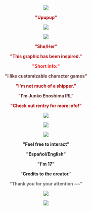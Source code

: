 <p align="center">
  <img src="https://64.media.tumblr.com/2e31ad5a11add92cda28c0634f58d72d/3461ade0a7114c32-59/s1280x1920/0f1e68ccad1d32982820507acb84a69f4726669f.pnj" />
</p>

<p align="center">
  <strong style="color:#b60f0f;">"Upupup"</strong>
</p>

<p align="center">
  <img src="https://64.media.tumblr.com/d03a8033764cfeb0fed13fa921777264/baa8eddc8dd4c72a-e9/s540x810/1773abd7822a37a92f2068a2ffdf58d5e6137a05.pnj" />
</p>

<p align="center">
  <img src="https://gifs.crd.co/assets/images/gallery03/73aefeb6_original.gif?v=ef433a6f" />
</p>

<p align="center"><strong style="color:#b60f0f;">"She/Her"</strong></p>
<p align="center"><strong style="color:#b60f0f;">"This graphic has been inspired."</strong></p>
<p align="center"><strong style="color:#ff2323;">"Short info:"</strong></p>
<p align="center"><strong style="color:#603030;">"I like customizable character games"</strong></p>
<p align="center"><strong style="color:#b60f0f;">"I'm not much of a shipper."</strong></p>
<p align="center"><strong style="color:#603030;">"I'm Junko Enoshima IRL"</strong></p>
<p align="center"><strong style="color:#b60f0f;">"Check out rentry for more info!"</strong></p>

<p align="center">
  <img src="https://64.media.tumblr.com/324a17dffd38e84b2b2d4eed9660859b/baa8eddc8dd4c72a-03/s1280x1920/b31002c6dd0688e67b2ea1370d9881d62e895265.pnj" />
</p>

<p align="center">
  <img src="https://64.media.tumblr.com/654ea4fc0042ee9f310a3f0141aa77e6/b21f2aa4930e8565-b7/s1280x1920/5e76efd72b9f4207d08ea99f9fcc2e7f92ce65d3.pnj" />
</p>

<p align="center">
  <img src="https://64.media.tumblr.com/cb86568086a6d747ba3de4b5cbfda5ec/3006ada05d3cba8b-b1/s540x810/d8e73116365924ee805f35e783015036c27c7df9.gif" />
</p>

<p align="center"><strong style="color:#1e1e1b;">"Feel free to interact"</strong></p>
<p align="center"><strong style="color:#1e1e1b;">"Español/English"</strong></p>
<p align="center"><strong style="color:#1e1e1b;">"I'm 17"</strong></p>
<p align="center"><strong style="color:#1e1e1b;">"Credits to the creator."</strong></p>
<p align="center"><strong style="color:#6d6d6d;">"Thank you for your attention ~~"</strong></p>

<p align="center">
  <img src="https://64.media.tumblr.com/8b09e5506783a021f6bf3c3626534230/e3c1f564922c100e-c1/s1280x1920/a9b447a9bb56ec4203acdf99976412deb7215baf.pnj" />
</p>

<p align="center">
  <img src="https://64.media.tumblr.com/b2d6a7d6e3a6d2120f56b6f53af9ada7/ed76da2521d3cea6-86/s1280x1920/aa5351e159e2a19dbf4fd06483ca65f2e20204d5.pnj" />
</p>
